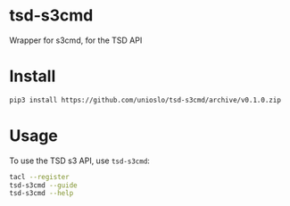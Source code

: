 # tsd-s3cmd

Wrapper for s3cmd, for the TSD API

# Install

```bash
pip3 install https://github.com/unioslo/tsd-s3cmd/archive/v0.1.0.zip
```

# Usage

To use the TSD s3 API, use `tsd-s3cmd`:

```bash
tacl --register
tsd-s3cmd --guide
tsd-s3cmd --help
```
